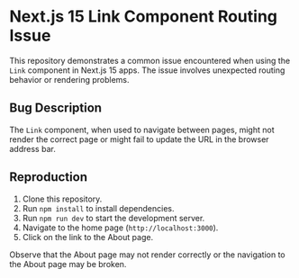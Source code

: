 # Next.js 15 Link Component Routing Issue

This repository demonstrates a common issue encountered when using the `Link` component in Next.js 15 apps.  The issue involves unexpected routing behavior or rendering problems.

## Bug Description
The `Link` component, when used to navigate between pages, might not render the correct page or might fail to update the URL in the browser address bar.

## Reproduction
1. Clone this repository.
2. Run `npm install` to install dependencies.
3. Run `npm run dev` to start the development server.
4. Navigate to the home page (`http://localhost:3000`).
5. Click on the link to the About page.

Observe that the About page may not render correctly or the navigation to the About page may be broken. 